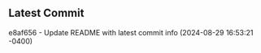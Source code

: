 
## Latest Commit
e8af656 - Update README with latest commit info (2024-08-29 16:53:21 -0400) <Yunxi-Zhou>
